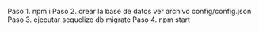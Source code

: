 

Paso 1. npm i
Paso 2. crear la base de datos ver archivo config/config.json
Paso 3. ejecutar sequelize db:migrate
Paso 4. npm start